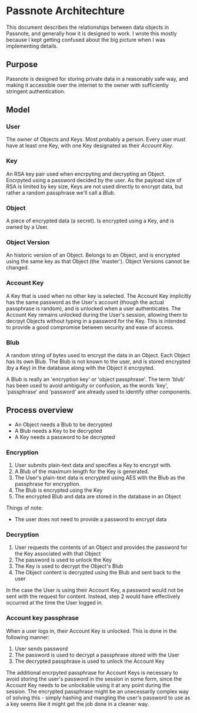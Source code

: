 # Passnote Architechture

This document describes the relationships between data objects in Passnote, and generally how it is designed to work. I wrote this mostly because I kept getting confused about the big picture when I was implementing details.


## Purpose

Passnote is designed for storing private data in a reasonably safe way, and making it accessible over the internet to the owner with sufficiently stringent authentication.


## Model

### User

The owner of Objects and Keys. Most probably a person. Every user must have at least one Key, with one Key designated as their *Account Key*.

### Key

An RSA key pair used when encrpyting and decrypting an Object. Encrpyted using a password decided by the user. As the payload size of RSA is limited by key size, Keys are not used directly to encrypt data, but rather a random passphrase we'll call a *Blub*.

### Object

A piece of encrypted data (a secret). Is encrypted using a Key, and is owned by a User.

### Object Version

An historic version of an Object. Belongs to an Object, and is encrypted using the same key as that Object (the 'master'). Object Versions cannot be changed.

### Account Key

A Key that is used when no other key is selected. The Account Key implicitly has the same password as the User's account (though the actual passphrase is random), and is unlocked when a user authenticates. The Account Key remains unlocked during the User's session, allowing them to decrpyt Objects without typing in a password for the Key. This is intended to provide a good compromise between security and ease of access.

### Blub

A random string of bytes used to encrypt the data in an Object. Each Object has its own Blub. The Blub is not known to the user, and is stored encrypted (by a Key) in the database along with the Object it encrpyted.

A Blub is really an 'encryption key' or 'object passphrase'. The term 'blub' has been used to avoid ambiguity or confusion, as the words 'key', 'passphrase' and 'password' are already used to identify other components.


## Process overview

* An Object needs a Blub to be decrypted
* A Blub needs a Key to be decrypted
* A Key needs a password to be decrypted

### Encryption

1. User submits plain-text data and specifies a Key to encrypt with.
2. A Blub of the maximum length for the Key is generated.
3. The User's plain-text data is encrypted using AES with the Blub as the passphrase for encryption.
4. The Blub is encrypted using the Key
5. The encrypted Blub and data are stored in the database in an Object

Things of note:

* The user does not need to provide a password to encrypt data

### Decryption

1. User requests the contents of an Object and provides the password for the Key associated with that Object
2. The password is used to unlock the Key
3. The Key is used to decrypt the Object's Blub
4. The Object content is decrypted using the Blub and sent back to the user

In the case the User is using their Account Key, a password would not be sent with the request for content. Instead, step 2 would have effectively occurred at the time the User logged in.

### Account key passphrase

When a user logs in, their Account Key is unlocked. This is done in the following manner:

1. User sends password
2. The password is used to decrypt a passphrase stored with the User
3. The decrypted passphrase is used to unlock the Account Key

The additional encrpyted passphrase for Account Keys is necessary to avoid storing the user's password in the session in some form, since the Account Key needs to be unlockable using it at any point during the session. The encrypted passphrase might be an unecessarily complex way of solving this - simply hashing and mangling the user's password to use as a key seems like it might get the job done in a cleaner way.